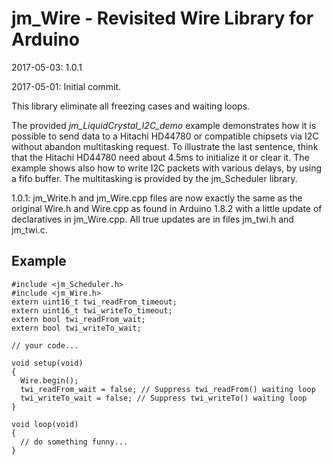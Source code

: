 <!--

2017-05-03: 1.0.1
2017-05-01: Initial commit.

Licence: LGPL v3

Author: Jean-Marc Paratte
Email: jean-marc@paratte.ch

-->
# jm_Wire - Revisited Wire Library for Arduino

2017-05-03: 1.0.1

2017-05-01: Initial commit.

This library eliminate all freezing cases and waiting loops.

The provided _jm_LiquidCrystal_I2C_demo_ example demonstrates how it is possible 
to send data to a Hitachi HD44780 or compatible chipsets via I2C without abandon multitasking request.
To illustrate the last sentence, think that the Hitachi HD44780 need about 4.5ms to initialize it or clear it.
The example shows also how to write I2C packets with various delays, by using a fifo buffer.
The multitasking is provided by the jm_Scheduler library.

1.0.1: jm_Write.h and jm_Wire.cpp files are now exactly the same as the original Wire.h and Wire.cpp as found in Arduino 1.8.2 with a little update of declaratives in jm_Wire.cpp.
All true updates are in files jm_twi.h and jm_twi.c.

## Example

    #include <jm_Scheduler.h>
    #include <jm_Wire.h>
    extern uint16_t twi_readFrom_timeout;
    extern uint16_t twi_writeTo_timeout;
    extern bool twi_readFrom_wait;
    extern bool twi_writeTo_wait;
  
    // your code...
  
    void setup(void)
    {
      Wire.begin();
      twi_readFrom_wait = false; // Suppress twi_readFrom() waiting loop
      twi_writeTo_wait = false; // Suppress twi_writeTo() waiting loop
    }
  
    void loop(void)
    {
      // do something funny...
    }

